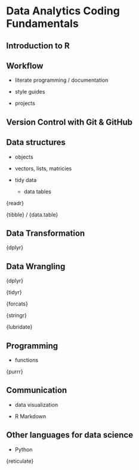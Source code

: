 # Data Analytics Coding Fundamentals

## Introduction to R


## Workflow

- literate programming / documentation

- style guides

- projects

## Version Control with Git & GitHub

## Data structures

- objects 

- vectors, lists, matricies

- tidy data

  - data tables

{readr}

{tibble} / {data.table}


## Data Transformation

{dplyr}

## Data Wrangling

{dplyr}

{tidyr}

{forcats}

{stringr}

{lubridate}


## Programming

- functions

{purrr}


## Communication

- data visualization

- R Markdown


## Other languages for data science

- Python

{reticulate}



